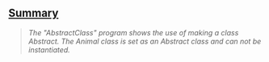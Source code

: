 <h2><u>Summary</u></h2>

> *The "AbstractClass" program shows the use of making a class Abstract. The Animal class is set as an Abstract class and can not be instantiated.*

 
